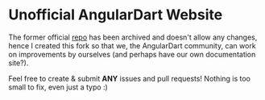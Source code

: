 # Unofficial AngularDart Website

The former official [repo](https://github.com/angulardart/angular) has been archived and doesn't allow any changes, hence I created this fork so that we, the AngularDart community, can work on improvements by ourselves (and perhaps have our own documentation site?).

Feel free to create & submit **ANY** issues and pull requests! Nothing is too small to fix, even just a typo :)
